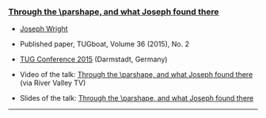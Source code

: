 
###  [Through the \parshape, and what Joseph found there](https://tug.org/TUGboat/tb36-2/tb113wright-parshape.pdf)

+ [Joseph Wright]({{site.baseurl}}/about/team/#joseph-wright)
+ Published paper, TUGboat, Volume 36 (2015), No. 2

+ [TUG Conference 2015](https://tug.org/tug2015/) (Darmstadt, Germany)
+ Video of the talk: [Through the \parshape, and what Joseph found there](http://www.zeeba.tv/through-the-parshape-and-what-joseph-found-there/)  (via River Valley TV)
+ Slides of the talk: [Through the \parshape, and what Joseph found there]({{site.baseurl}}/publications/2015-07-22-JAW-TUG-parshape.pdf)

***
